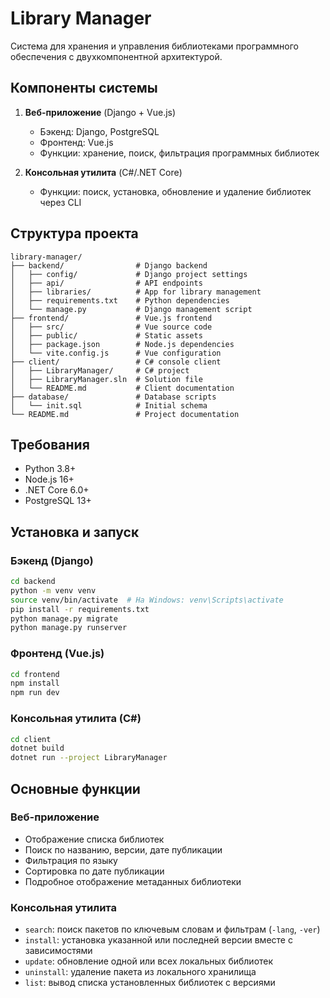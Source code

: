 # Library Manager

Система для хранения и управления библиотеками программного обеспечения с двухкомпонентной архитектурой.

## Компоненты системы

1. **Веб-приложение** (Django + Vue.js)
   - Бэкенд: Django, PostgreSQL
   - Фронтенд: Vue.js
   - Функции: хранение, поиск, фильтрация программных библиотек

2. **Консольная утилита** (C#/.NET Core)
   - Функции: поиск, установка, обновление и удаление библиотек через CLI

## Структура проекта

```
library-manager/
├── backend/                # Django backend
│   ├── config/             # Django project settings
│   ├── api/                # API endpoints
│   ├── libraries/          # App for library management
│   ├── requirements.txt    # Python dependencies
│   └── manage.py           # Django management script
├── frontend/               # Vue.js frontend
│   ├── src/                # Vue source code
│   ├── public/             # Static assets
│   ├── package.json        # Node.js dependencies
│   └── vite.config.js      # Vue configuration
├── client/                 # C# console client
│   ├── LibraryManager/     # C# project
│   ├── LibraryManager.sln  # Solution file
│   └── README.md           # Client documentation
├── database/               # Database scripts
│   └── init.sql            # Initial schema
└── README.md               # Project documentation
```

## Требования

- Python 3.8+
- Node.js 16+
- .NET Core 6.0+
- PostgreSQL 13+

## Установка и запуск

### Бэкенд (Django)

```bash
cd backend
python -m venv venv
source venv/bin/activate  # На Windows: venv\Scripts\activate
pip install -r requirements.txt
python manage.py migrate
python manage.py runserver
```

### Фронтенд (Vue.js)

```bash
cd frontend
npm install
npm run dev
```

### Консольная утилита (C#)

```bash
cd client
dotnet build
dotnet run --project LibraryManager
```

## Основные функции

### Веб-приложение

- Отображение списка библиотек
- Поиск по названию, версии, дате публикации
- Фильтрация по языку
- Сортировка по дате публикации
- Подробное отображение метаданных библиотеки

### Консольная утилита

- `search`: поиск пакетов по ключевым словам и фильтрам (`-lang`, `-ver`)
- `install`: установка указанной или последней версии вместе с зависимостями
- `update`: обновление одной или всех локальных библиотек
- `uninstall`: удаление пакета из локального хранилища
- `list`: вывод списка установленных библиотек с версиями